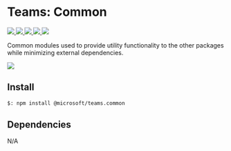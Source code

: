 # Teams: Common

<p>
    <a href="https://www.npmjs.com/package/@microsoft/teams.common" target="_blank">
        <img src="https://img.shields.io/npm/v/@microsoft/teams.common" />
    </a>
    <a href="https://www.npmjs.com/package/@microsoft/teams.common?activeTab=code" target="_blank">
        <img src="https://img.shields.io/bundlephobia/min/@microsoft/teams.common" />
    </a>
    <a href="https://www.npmjs.com/package/@microsoft/teams.common?activeTab=dependencies" target="_blank">
        <img src="https://img.shields.io/librariesio/release/npm/@microsoft/teams.common" />
    </a>
    <a href="https://www.npmjs.com/package/@microsoft/teams.common" target="_blank">
        <img src="https://img.shields.io/npm/dw/@microsoft/teams.common" />
    </a>
    <a href="https://microsoft.github.io/teams.ts" target="_blank">
        <img src="https://img.shields.io/badge/📖 docs-open-blue" />
    </a>
</p>

Common modules used to provide utility functionality to the other packages while
minimizing external dependencies.

<a href="https://microsoft.github.io/teams.ts/2.getting-started/1.create-application.html" target="_blank">
    <img src="https://img.shields.io/badge/📖 Getting Started-blue?style=for-the-badge" />
</a>

## Install

```bash
$: npm install @microsoft/teams.common
```

## Dependencies

N/A
